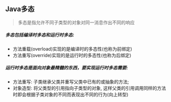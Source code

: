 ## Java多态
> 多态是指允许不同子类型的对象对同一消息作出不同的响应

##### 多态包括编译时多态和运行时多态:
* 方法重载(overload)实现的是编译时的多态性(也称为前绑定)
* 方法重写(override)实现的是运行时的多态性(也称为后绑定)

##### 运行时多态是面向对象最精髓的东西，要实现运行时多态需要:
* 方法重写: 子类继承父类并重写父类中已有的或抽象的方法;
* 对象造型: 将父类型的引用指向子类型的对象, 这样父类的引用调用同样的方法时即会根据子类对象的不同而表现出不同的行为(向上转型)
